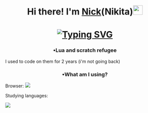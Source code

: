 <h1 align="center"> Hi there! I'm <a href="https://yandex.ru/games/app/310678#app-id=310678&catalog-session-uid=catalog-674c70d2-cd9f-5fc0-80d6-d450b4ffe5cf-1737172680506-aee3&rtx-reqid=2604063885497011325&pos=%7B%22listType%22%3A%22suggested%22%2C%22tabCategory%22%3A%22search%22%7D&redir-data=%7B%22block%22%3A%22search%22%2C%22block_index%22%3A0%2C%22card%22%3A%22adaptive_recommended_new%22%2C%22col%22%3A0%2C%22first_screen%22%3A1%2C%22page%22%3A%22search%22%2C%22rn%22%3A649898842%2C%22row%22%3A0%2C%22rtx_reqid%22%3A%225439345684848676426%22%2C%22same_block_index%22%3A0%2C%22wrapper%22%3A%22grid-list%22%2C%22request_id%22%3A%221737172686774927-16848048414826094298-arhf2olmjktkuc3e-BAL%22%2C%22http_ref%22%3A%22https%253A%252F%252Fyandex.ru%252Fgames%252Fsearch%253Fquery%253D%2525D0%2525BF%2525D0%2525B8%2525D1%252582%2525D0%2525BE%2525D0%2525BD%22%7D&search_query=%D0%BF%D0%B8%D1%82%D0%BE%D0%BD" target="_blank"> Nick</a>(Nikita)<img src= "https://media3.giphy.com/media/v1.Y2lkPTc5MGI3NjExd2RsanVpeTh6dHVjNXJuYzd2b3MzcG4zZ3VuYWN2eG9zZ3QwN2tubCZlcD12MV9pbnRlcm5hbF9naWZfYnlfaWQmY3Q9Zw/TpsuCxwsNH8gatbpR5/giphy.gif" height = "30" width = "30"/></h1>
<h1 align = "center"><a href="https://git.io/typing-svg"><img src="https://readme-typing-svg.herokuapp.com?font=Fira+Code&pause=500&width=630&lines=Learning+Python+and+Kotlin+is+so+hard+(really+bruhh);Like+literally%2C+i+can't+with+these+languages+already" alt="Typing SVG" /></a></h1>
<h3 align = "center">•Lua and scratch refugee</h3>
I used to code on them for 2 years (i'm not going back)
<h3 align = "center">•What am I using?</h3>
Browser: <img src = "https://img.shields.io/badge/Google%20Chrome-4285F4?style=for-the-badge&logo=GoogleChrome&logoColor=white">

Studying languages: 

<img src = "https://img.shields.io/badge/Duolingo-%234DC730.svg?style=for-the-badge&logo=Duolingo&logoColor=white">

